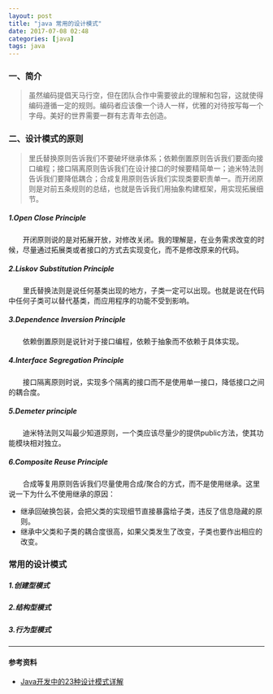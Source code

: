 ```yaml
---
layout: post
title: "java 常用的设计模式"
date: 2017-07-08 02:48
categories: [java]
tags: java
---
```


### 一、简介

> 虽然编码提倡天马行空，但在团队合作中需要彼此的理解和包容，这就使得编码遵循一定的规则。编码者应该像一个诗人一样，优雅的对待按写每一个字母。美好的世界需要一群有志青年去创造。

### 二、设计模式的原则

> 里氏替换原则告诉我们不要破坏继承体系；依赖倒置原则告诉我们要面向接口编程；接口隔离原则告诉我们在设计接口的时候要精简单一；迪米特法则告诉我们要降低耦合；合成复用原则告诉我们实现类要职责单一。而开闭原则是对前五条规则的总结，也就是告诉我们用抽象构建框架，用实现拓展细节。

##### 1.Open Close Principle
&emsp;&emsp;开闭原则说的是对拓展开放，对修改关闭。我的理解是，在业务需求改变的时候，尽量通过拓展类或者接口的方式去实现变化，而不是修改原来的代码。
	
##### 2.Liskov Substitution Principle
&emsp;&emsp;里氏替换法则是说任何基类出现的地方，子类一定可以出现。也就是说在代码中任何子类可以替代基类，而应用程序的功能不受到影响。
	
##### 3.Dependence Inversion Principle
&emsp;&emsp;依赖倒置原则是说针对于接口编程，依赖于抽象而不依赖于具体实现。
	
##### 4.Interface Segregation Principle
&emsp;&emsp;接口隔离原则时说，实现多个隔离的接口而不是使用单一接口，降低接口之间的耦合度。
	
##### 5.Demeter principle
&emsp;&emsp;迪米特法则又叫最少知道原则，一个类应该尽量少的提供public方法，使其功能模块相对独立。
	
##### 6.Composite Reuse Principle
&emsp;&emsp;合成等复用原则告诉我们尽量使用合成/聚合的方式，而不是使用继承。这里说一下为什么不使用继承的原因：

- 继承回破换包装，会把父类的实现细节直接暴露给子类，违反了信息隐藏的原则。
- 继承中父类和子类的耦合度很高，如果父类发生了改变，子类也要作出相应的改变。
	
### 常用的设计模式

##### 1.创建型模式

##### 2.结构型模式

##### 3.行为型模式

---

#### 参考资料

- [Java开发中的23种设计模式详解](http://www.cnblogs.com/maowang1991/archive/2013/04/15/3023236.html)
